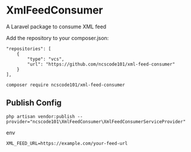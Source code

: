 # XmlFeedConsumer
A Laravel package to consume XML feed

Add the repository to your composer.json:

```
"repositories": [
    {
        "type": "vcs",
        "url": "https://github.com/ncscode101/xml-feed-consumer"
    }
],
```
```
composer require ncscode101/xml-feed-consumer
```

## Publish Config
```
php artisan vendor:publish --provider="ncscode101\XmlFeedConsumer\XmlFeedConsumerServiceProvider"
```

env
```
XML_FEED_URL=https://example.com/your-feed-url
```

